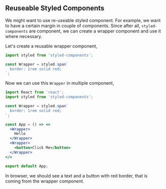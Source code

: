 ## Reuseable Styled Components

We might want to use re-useable styled component. For example, we want to have a certain margin in couple of components. Since after all, `styled-components` are component, we can create a wrapper component and use it where necessary.

Let's create a reusable wrapper component,

```jsx
import styled from 'styled-components';

const Wrapper = styled.span`
  border: 1rem solid red;
`;
```

Now we can use this `Wrapper` in multiple component,

```jsx
import React from 'react';
import styled from 'styled-components';

const Wrapper = styled.span`
  border: 1rem solid red;
`;

const App = () => <>
  <Wrapper>
    Hello
  </Wrapper>
  <Wrapper>
    <button>Click Me</button>
  </Wrapper>
</>

export default App;
```

In browser, we should see a text and a button with red border, that is coming from the wrapper component.
